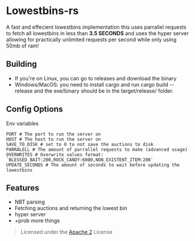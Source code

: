# Lowestbins-rs

A fast and effecient lowestbins implementation this uses parrallel requests to fetch all lowestbins in less than **3.5 SECONDS** and uses the hyper server allowing for practically unlimited requests per second while only using 50mb of ram!

## Building

- If you're on Linux, you can go to releases and download the binary
- Windows/MacOS: you need to install cargo and run cargo build --release and the exe/binary should be in the target/release/ folder.

## Config Options

Env variables

```env
PORT # The port to run the server on
HOST # The host to run the server on
SAVE_TO_DISK # set to 0 to not save the auctions to disk
PARRALELL # The amount of parrallel requests to make (advanced usage)
OVERWRITES # Overwrite values format: `BLESSED_BAIT:200,ROCK_CANDY:6000,NON_EXISTENT_ITEM:200`
UPDATE_SECONDS # The amount of seconds to wait before updating the lowestbins
```

## Features

- NBT parsing
- Fetching auctions and returning the lowest bin
- hyper server
- \+prob more things

> Licensed under the [Apache 2](./LICENSE) License
